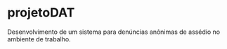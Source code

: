# projetoDAT
Desenvolvimento de um sistema para denúncias anônimas de assédio no ambiente de trabalho.
